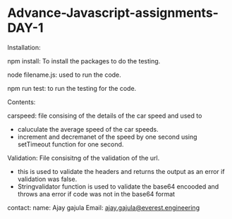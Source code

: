 # Advance-Javascript-assignments- DAY-1

Installation:

npm install: To install the packages to do the testing.

node filename.js: used to run the code.

npm run test: to run the testing for the code.

Contents:

carspeed: file consising of the details of the car speed and used to

- caluculate the average speed of the car speeds.
- increment and decremanet of the speed by one second using setTimeout function for one second.

Validation: File consisitng of the validation of the url.

- this is used to validate the headers and returns the output as an error if validation was false.
- Stringvalidator function is used to validate the base64 encooded and throws ana error if code was not in the base64 format

contact:
name: Ajay gajula
Email: ajay.gajula@everest.engineering
